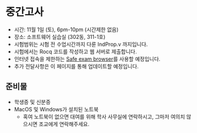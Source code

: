 # 중간고사

- 시간: 11월 1일 (토), 6pm-10pm (시간제한 없음)
- 장소: 소프트웨어 실습실 (302동, 311-1호)
- 시험범위는 시험 전 수업시간까지 다룬 IndProp.v 까지입니다.
- 시험에서는 Rocq 코드를 작성하고 웹 서버로 제출합니다.
- 인터넷 접속을 제한하는 [Safe exam browser](https://safeexambrowser.org/news_en.html)를 사용할 예정입니다.
- 추가 전달사항은 이 페이지를 통해 업데이트할 예정입니다.

## 준비물
- 학생증 및 신분증
- MacOS 및 Windows가 설치된 노트북
  - 혹여 노트북이 없으면 대여를 위해 학사 사무실에 연락하시고, 그마저 여의치 않으시면 조교에게 연락해주세요.